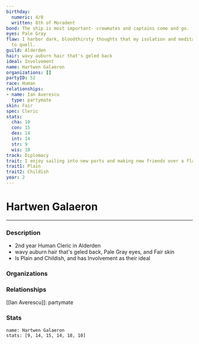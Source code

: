 ```yaml
---
birthday:
  numeric: 4/8
  written: 8th of Moradent
bond: The ship is most important- crewmates and captains come and go.
eyes: Pale Gray
flaw: I harbor dark, bloodthirsty thoughts that my isolation and meditation failed
  to quell.
guild: Alderden
hair: wavy auburn hair that's geled back
ideal: Involvement
name: Hartwen Galaeron
organizations: []
partyID: 52
race: Human
relationships:
- name: Ian Averescu
  type: partymate
skin: Fair
spec: Cleric
stats:
  cha: 10
  con: 15
  dex: 14
  int: 14
  str: 9
  wis: 18
track: Diplomacy
trait: I enjoy sailing into new ports and making new friends over a flagon of ale.
trait1: Plain
trait2: Childish
year: 2
---
```

# Hartwen Galaeron
---
### Description
- 2nd year Human Cleric in Alderden
- wavy auburn hair that's geled back, Pale Gray eyes, and Fair skin
- Is Plain and Childish, and has Involvement as their ideal

### Organizations
### Relationships
[[Ian Averescu]]: partymate
### Stats
```statblock
name: Hartwen Galaeron
stats: [9, 14, 15, 14, 18, 10]
```